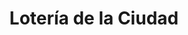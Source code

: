 ---
title: "Lotería de la Ciudad"
url: /ciudad-autonoma-de-buenos-aires/loteria-de-la-ciudad-avenida-alvarez-thomas/
shop: Lotterie
---